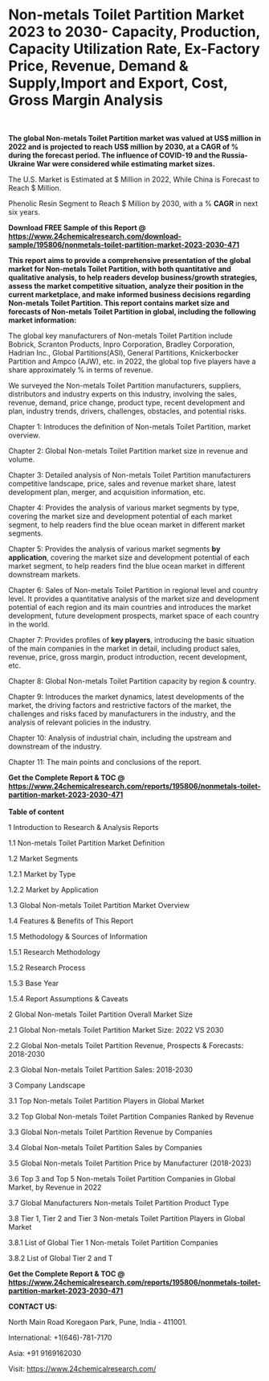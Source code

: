 <h1>Non-metals Toilet Partition Market 2023 to 2030- Capacity, Production, Capacity Utilization Rate, Ex-Factory Price, Revenue, Demand & Supply,Import and Export, Cost, Gross Margin Analysis</h1><br/><p><strong>The global Non-metals Toilet Partition market was valued at US$ million in 2022 and is projected to reach US$ million by 2030, at a <strong>CAGR</strong> of % during the forecast period. The influence of COVID-19 and the Russia-Ukraine War were considered while estimating market sizes.</strong></p><p>The U.S. Market is Estimated at $ Million in 2022, While China is Forecast to Reach $ Million.</p><p>Phenolic Resin Segment to Reach $ Million by 2030, with a % <strong>CAGR</strong> in next six years.</p><div><b>Download FREE Sample of this Report @ <a href="https://www.24chemicalresearch.com/download-sample/195806/nonmetals-toilet-partition-market-2023-2030-471">https://www.24chemicalresearch.com/download-sample/195806/nonmetals-toilet-partition-market-2023-2030-471</a></b></div><p><strong>This report aims to provide a comprehensive presentation of the global market for Non-metals Toilet Partition, with both quantitative and qualitative analysis, to help readers develop business/growth strategies, assess the market competitive situation, analyze their position in the current marketplace, and make informed business decisions regarding Non-metals Toilet Partition. This report contains market size and forecasts of Non-metals Toilet Partition in global, including the following market information:</strong></p><p>The global key manufacturers of Non-metals Toilet Partition include Bobrick, Scranton Products, Inpro Corporation, Bradley Corporation, Hadrian Inc., Global Partitions(ASI), General Partitions, Knickerbocker Partition and Ampco (AJW), etc. in 2022, the global top five players have a share approximately % in terms of revenue.</p><p>We surveyed the Non-metals Toilet Partition manufacturers, suppliers, distributors and industry experts on this industry, involving the sales, revenue, demand, price change, product type, recent development and plan, industry trends, drivers, challenges, obstacles, and potential risks.</p><p>Chapter 1: Introduces the definition of Non-metals Toilet Partition, market overview.</p><p>Chapter 2: Global Non-metals Toilet Partition market size in revenue and volume.</p><p>Chapter 3: Detailed analysis of Non-metals Toilet Partition manufacturers competitive landscape, price, sales and revenue market share, latest development plan, merger, and acquisition information, etc.</p><p>Chapter 4: Provides the analysis of various market segments by type, covering the market size and development potential of each market segment, to help readers find the blue ocean market in different market segments.</p><p>Chapter 5: Provides the analysis of various market segments <strong>by application</strong>, covering the market size and development potential of each market segment, to help readers find the blue ocean market in different downstream markets.</p><p>Chapter 6: Sales of Non-metals Toilet Partition in regional level and country level. It provides a quantitative analysis of the market size and development potential of each region and its main countries and introduces the market development, future development prospects, market space of each country in the world.</p><p>Chapter 7: Provides profiles of <strong>key players</strong>, introducing the basic situation of the main companies in the market in detail, including product sales, revenue, price, gross margin, product introduction, recent development, etc.</p><p>Chapter 8: Global Non-metals Toilet Partition capacity by region & country.</p><p>Chapter 9: Introduces the market dynamics, latest developments of the market, the driving factors and restrictive factors of the market, the challenges and risks faced by manufacturers in the industry, and the analysis of relevant policies in the industry.</p><p>Chapter 10: Analysis of industrial chain, including the upstream and downstream of the industry.</p><p>Chapter 11: The main points and conclusions of the report.</p><div><b>Get the Complete Report & TOC @ <a href="https://www.24chemicalresearch.com/reports/195806/nonmetals-toilet-partition-market-2023-2030-471">https://www.24chemicalresearch.com/reports/195806/nonmetals-toilet-partition-market-2023-2030-471</a></b></div><br><b>Table of content</b><p>1 Introduction to Research & Analysis Reports<br />
 
  1.1 Non-metals Toilet Partition Market Definition<br />
 
  1.2 Market Segments<br />
 
  1.2.1 Market by Type<br />
 
  1.2.2 Market by Application<br />
 
  1.3 Global Non-metals Toilet Partition Market Overview<br />
 
  1.4 Features & Benefits of This Report<br />
 
  1.5 Methodology & Sources of Information<br />
 
  1.5.1 Research Methodology<br />
 
  1.5.2 Research Process<br />
 
  1.5.3 Base Year<br />
 
  1.5.4 Report Assumptions & Caveats<br />
 
 2 Global Non-metals Toilet Partition Overall Market Size<br />
 
  2.1 Global Non-metals Toilet Partition Market Size: 2022 VS 2030<br />
 
  2.2 Global Non-metals Toilet Partition Revenue, Prospects & Forecasts: 2018-2030<br />
 
  2.3 Global Non-metals Toilet Partition Sales: 2018-2030<br />
 
 3 Company Landscape<br />
 
  3.1 Top Non-metals Toilet Partition Players in Global Market<br />
 
  3.2 Top Global Non-metals Toilet Partition Companies Ranked by Revenue<br />
 
  3.3 Global Non-metals Toilet Partition Revenue by Companies<br />
 
  3.4 Global Non-metals Toilet Partition Sales by Companies<br />
 
  3.5 Global Non-metals Toilet Partition Price by Manufacturer (2018-2023)<br />
 
  3.6 Top 3 and Top 5 Non-metals Toilet Partition Companies in Global Market, by Revenue in 2022<br />
 
  3.7 Global Manufacturers Non-metals Toilet Partition Product Type<br />
 
  3.8 Tier 1, Tier 2 and Tier 3 Non-metals Toilet Partition Players in Global Market<br />
 
  3.8.1 List of Global Tier 1 Non-metals Toilet Partition Companies<br />
 
  3.8.2 List of Global Tier 2 and T<br><div><b>Get the Complete Report & TOC @ <a href="https://www.24chemicalresearch.com/reports/195806/nonmetals-toilet-partition-market-2023-2030-471">https://www.24chemicalresearch.com/reports/195806/nonmetals-toilet-partition-market-2023-2030-471</a></b></div></p>
 
 <b>CONTACT US:</b><br>
 
 North Main Road Koregaon Park, Pune, India - 411001.<br/>
 
 International: +1(646)-781-7170<br/>
 
 Asia: +91 9169162030<br/>
 
 Visit: <a href="https://www.24chemicalresearch.com/">https://www.24chemicalresearch.com/</a>
 
 <br>